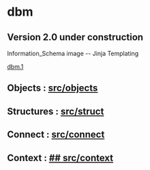 # __dbm__
## Version 2.0 under construction

Information_Schema image -- Jinja Templating

[dbm.1](https://github.com/OpenJ92/dbm)

## Objects : [src/objects](https://github.com/OpenJ92/__dbm__/tree/master/src/objects)

## Structures : [src/struct](https://github.com/OpenJ92/__dbm__/tree/master/src/struct)

## Connect : [src/connect](https://github.com/OpenJ92/__dbm__/tree/master/src/connect)

## Context : [## src/context](https://github.com/OpenJ92/__dbm__/tree/master/src)

